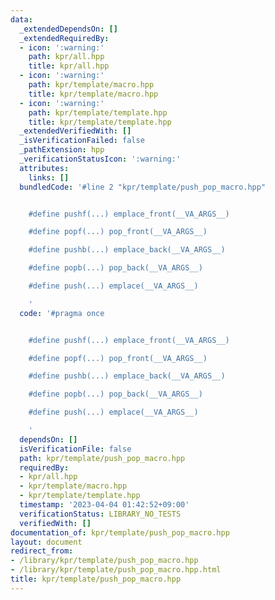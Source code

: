 ```yaml
---
data:
  _extendedDependsOn: []
  _extendedRequiredBy:
  - icon: ':warning:'
    path: kpr/all.hpp
    title: kpr/all.hpp
  - icon: ':warning:'
    path: kpr/template/macro.hpp
    title: kpr/template/macro.hpp
  - icon: ':warning:'
    path: kpr/template/template.hpp
    title: kpr/template/template.hpp
  _extendedVerifiedWith: []
  _isVerificationFailed: false
  _pathExtension: hpp
  _verificationStatusIcon: ':warning:'
  attributes:
    links: []
  bundledCode: '#line 2 "kpr/template/push_pop_macro.hpp"


    #define pushf(...) emplace_front(__VA_ARGS__)

    #define popf(...) pop_front(__VA_ARGS__)

    #define pushb(...) emplace_back(__VA_ARGS__)

    #define popb(...) pop_back(__VA_ARGS__)

    #define push(...) emplace(__VA_ARGS__)

    '
  code: '#pragma once


    #define pushf(...) emplace_front(__VA_ARGS__)

    #define popf(...) pop_front(__VA_ARGS__)

    #define pushb(...) emplace_back(__VA_ARGS__)

    #define popb(...) pop_back(__VA_ARGS__)

    #define push(...) emplace(__VA_ARGS__)

    '
  dependsOn: []
  isVerificationFile: false
  path: kpr/template/push_pop_macro.hpp
  requiredBy:
  - kpr/all.hpp
  - kpr/template/macro.hpp
  - kpr/template/template.hpp
  timestamp: '2023-04-04 01:42:52+09:00'
  verificationStatus: LIBRARY_NO_TESTS
  verifiedWith: []
documentation_of: kpr/template/push_pop_macro.hpp
layout: document
redirect_from:
- /library/kpr/template/push_pop_macro.hpp
- /library/kpr/template/push_pop_macro.hpp.html
title: kpr/template/push_pop_macro.hpp
---
```

